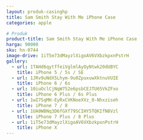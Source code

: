 ```yaml
---
layout: produk-casinghp
title: Sam Smith Stay With Me iPhone Case
categories: apple

# Produk
product-title: Sam Smith Stay With Me iPhone Case
harga: 90000
sku: hn-0744
image-drive: 1iT5e73dMayzlXigoAV6VXbzkpxnPstrH
gallery:
  - url: 1TAHd6qytffeiVglmlAyOyNtwk20dUBYC
    title: iPhone 5 / 5s / SE
  - url: 1JRv9uNdX5Lhym-9u0ZpuxuwXktnuVUIE
    title: iPhone 6 / 6s
  - url: 10iuOclCjNqW752e6psbCEJTU65VkZFxo
    title: iPhone 6 Plus / 6s Plus
  - url: 1wI7SqMH-EyRxCVKNoeXVz_0-Nhxziseh
    title: iPhone 7 / 8
  - url: 1UA0WBNq3D6fGXf79SCIHY5TQKIfN8Vzl
    title: iPhone 7 Plus / 8 Plus
  - url: 1iT5e73dMayzlXigoAV6VXbzkpxnPstrH
    title: iPhone X
---
```

